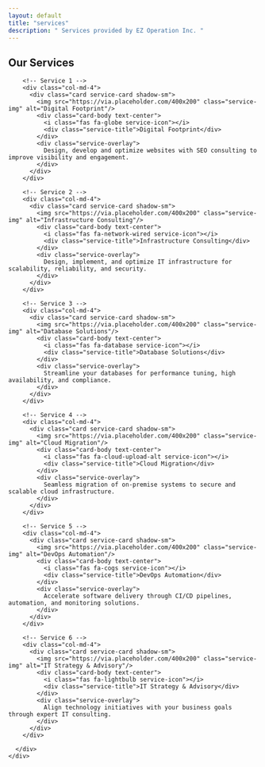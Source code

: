 ```yaml
---
layout: default
title: "services"
description: " Services provided by EZ Operation Inc. "
---
```


<!DOCTYPE html>
<html lang="en">
<div class="container text-start py-5 ">
<!DOCTYPE html>
<html lang="en">
<head>
  <meta charset="UTF-8" />
  <meta name="viewport" content="width=device-width, initial-scale=1.0"/>
  <title>Our Services</title>
  <link href="https://cdn.jsdelivr.net/npm/bootstrap@5.3.3/dist/css/bootstrap.min.css" rel="stylesheet"/>
  <link href="https://cdnjs.cloudflare.com/ajax/libs/font-awesome/6.5.0/css/all.min.css" rel="stylesheet"/>
  <style>
    .service-card {
      position: relative;
      overflow: hidden;
      transition: transform 0.3s ease;
    }

    .service-card:hover {
      transform: scale(1.02);
    }

    .service-img {
      height: 200px;
      width: 100%;
      object-fit: cover;
      border-bottom: 1px solid #eee;
    }

    .service-overlay {
      position: absolute;
      top: 0;
      left: 0;
      height: 100%;
      width: 100%;
      background-color: rgba(0, 0, 0, 0.6);
      color: white;
      opacity: 0;
      transition: opacity 0.3s ease;
      display: flex;
      justify-content: center;
      align-items: center;
      text-align: center;
      padding: 1rem;
    }

    .service-card:hover .service-overlay {
      opacity: 1;
    }

    .service-icon {
      font-size: 2.5rem;
      margin-bottom: 0.5rem;
      color: #0d6efd;
    }

    .service-title {
      font-weight: 600;
      font-size: 1.2rem;
      margin-top: 0.75rem;
    }
  </style>
</head>
<body>
  <section class="py-5 bg-light">
    <div class="container">
      <h2 class="text-center mb-5">Our Services</h2>
      <div class="row g-4">

        <!-- Service 1 -->
        <div class="col-md-4">
          <div class="card service-card shadow-sm">
            <img src="https://via.placeholder.com/400x200" class="service-img" alt="Digital Footprint"/>
            <div class="card-body text-center">
              <i class="fas fa-globe service-icon"></i>
              <div class="service-title">Digital Footprint</div>
            </div>
            <div class="service-overlay">
              Design, develop and optimize websites with SEO consulting to improve visibility and engagement.
            </div>
          </div>
        </div>

        <!-- Service 2 -->
        <div class="col-md-4">
          <div class="card service-card shadow-sm">
            <img src="https://via.placeholder.com/400x200" class="service-img" alt="Infrastructure Consulting"/>
            <div class="card-body text-center">
              <i class="fas fa-network-wired service-icon"></i>
              <div class="service-title">Infrastructure Consulting</div>
            </div>
            <div class="service-overlay">
              Design, implement, and optimize IT infrastructure for scalability, reliability, and security.
            </div>
          </div>
        </div>

        <!-- Service 3 -->
        <div class="col-md-4">
          <div class="card service-card shadow-sm">
            <img src="https://via.placeholder.com/400x200" class="service-img" alt="Database Solutions"/>
            <div class="card-body text-center">
              <i class="fas fa-database service-icon"></i>
              <div class="service-title">Database Solutions</div>
            </div>
            <div class="service-overlay">
              Streamline your databases for performance tuning, high availability, and compliance.
            </div>
          </div>
        </div>

        <!-- Service 4 -->
        <div class="col-md-4">
          <div class="card service-card shadow-sm">
            <img src="https://via.placeholder.com/400x200" class="service-img" alt="Cloud Migration"/>
            <div class="card-body text-center">
              <i class="fas fa-cloud-upload-alt service-icon"></i>
              <div class="service-title">Cloud Migration</div>
            </div>
            <div class="service-overlay">
              Seamless migration of on-premise systems to secure and scalable cloud infrastructure.
            </div>
          </div>
        </div>

        <!-- Service 5 -->
        <div class="col-md-4">
          <div class="card service-card shadow-sm">
            <img src="https://via.placeholder.com/400x200" class="service-img" alt="DevOps Automation"/>
            <div class="card-body text-center">
              <i class="fas fa-cogs service-icon"></i>
              <div class="service-title">DevOps Automation</div>
            </div>
            <div class="service-overlay">
              Accelerate software delivery through CI/CD pipelines, automation, and monitoring solutions.
            </div>
          </div>
        </div>

        <!-- Service 6 -->
        <div class="col-md-4">
          <div class="card service-card shadow-sm">
            <img src="https://via.placeholder.com/400x200" class="service-img" alt="IT Strategy & Advisory"/>
            <div class="card-body text-center">
              <i class="fas fa-lightbulb service-icon"></i>
              <div class="service-title">IT Strategy & Advisory</div>
            </div>
            <div class="service-overlay">
              Align technology initiatives with your business goals through expert IT consulting.
            </div>
          </div>
        </div>

      </div>
    </div>
  </section>

  <script src="https://cdn.jsdelivr.net/npm/bootstrap@5.3.3/dist/js/bootstrap.bundle.min.js"></script>
</body>
</html>


</div>